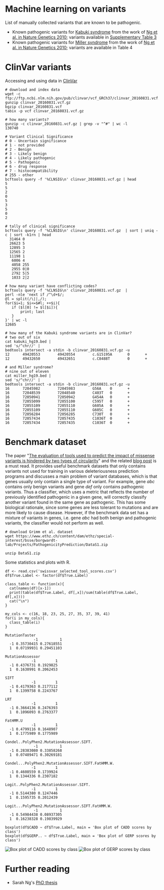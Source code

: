 Machine learning on variants
============================

List of manually collected variants that are known to be pathogenic.

* Known pathogenic variants for [Kabuki syndrome](https://en.wikipedia.org/wiki/Kabuki_syndrome) from the work of [Ng et al. in Nature Genetics 2010](http://www.ncbi.nlm.nih.gov/pubmed/20711175); variants available in [Supplementary Table 3](http://www.nature.com/ng/journal/v42/n9/extref/ng.646-S1.pdf)
* Known pathogenic variants for [Miller syndrome](https://en.wikipedia.org/wiki/Miller_syndrome) from the work of [Ng et al. in Nature Genetics 2010](http://www.ncbi.nlm.nih.gov/pubmed/19915526); variants are available in Table 4

# ClinVar variants

Accessing and using data in [ClinVar](http://www.ncbi.nlm.nih.gov/clinvar/docs/maintenance_use/#download)

~~~~{.bash}
# download and index data
wget -c ftp://ftp.ncbi.nlm.nih.gov/pub/clinvar/vcf_GRCh37/clinvar_20160831.vcf.gz
gunzip clinvar_20160831.vcf.gz
bgzip clinvar_20160831.vcf
tabix -p vcf clinvar_20160831.vcf.gz

# how many variants?
gunzip -c clinvar_20160831.vcf.gz | grep -v "^#" | wc -l
130740

# Variant Clinical Significance
# 0 - Uncertain significance
# 1 - not provided
# 2 - Benign
# 3 - Likely benign
# 4 - Likely pathogenic
# 5 - Pathogenic
# 6 - drug response
# 7 - histocompatibility
# 255 - other
bcftools query -f '%CLNSIG\n' clinvar_20160831.vcf.gz | head
5
5
2
0
5
3
5
0
2

# tally of clinical significance
bcftools query -f '%CLNSIG\n' clinvar_20160831.vcf.gz  | sort | uniq -c | sort -k1rn | head
  31464 0
  26623 5
  12895 3
  12565 2
  11198 1
   6006 4
   4058 255
   2955 0|0
   2792 5|5
   1033 2|2

# how many variant have conflicting codes?
bcftools query -f '%CLNSIG\n' clinvar_20160831.vcf.gz  |
perl -nle 'next if /^\d+$/;
@l = split(/\||,/);
for($i=1; $i<=$#l; ++$i){
   if ($l[0] != $l[$i]){
       print; last
   }
}' | wc -l
12685

# how many of the Kabuki syndrome variants are in ClinVar?
# two out of six
cat kabuki_hg19.bed |
sed 's/^chr//' |
bedtools intersect -a stdin -b clinvar_20160831.vcf.gz -u
12      49420553        49420554        c.G15195A       0       +
12      49432650        49432651        c.C8488T        0       +

# and Miller syndrome?
# nine out of eleven
cat miller_hg19.bed |
sed 's/^chr//' |
bedtools intersect -a stdin -b clinvar_20160831.vcf.gz -u
16      72045982        72045983        G56A    0       +
16      72048539        72048540        C403T   0       +
16      72050941        72050942        G454A   0       +
16      72055099        72055100        C595T   0       +
16      72055109        72055110        G605A   0       +
16      72055109        72055110        G605C   0       +
16      72056284        72056285        C730T   0       +
16      72057434        72057435        C1036T  0       +
16      72057434        72057435        C1036T  0       +
~~~~

# Benchmark dataset

The paper "[The evaluation of tools used to predict the impact of missense variants is hindered by two types of circularity](http://www.ncbi.nlm.nih.gov/pubmed/25684150)" and the related [blog post](http://cazencott.info/index.php/post/2015/03/27/Beware-of-circularity-Evaluating-SNV-deleteriousness-prediction-tools) is a must read. It provides useful benchmark datasets that only contains variants not used for training in various deleteriousness prediction programs and discusses a main problem of variant databases, which is that genes usually only contain a single type of variant. For example, gene *abc* contains only benign variants and gene *def* only contains pathogenic variants. Thus a classifier, which uses a metric that reflects the number of previously identified pathogenic in a given gene, will correctly classify another variant found in the same gene as pathogenic. This has some biological rationale, since some genes are less tolerant to mutations and are more likely to cause disease. However, if the benchmark data set has a mixture of variants in genes, i.e. gene *abc* had both benign and pathogenic variants, the classifier would not perform as well.

~~~~{.bash}
# download Grimm et al. dataset
wget https://www.ethz.ch/content/dam/ethz/special-interest/bsse/borgwardt-lab/Projects/PathogenicityPrediction/DataS1.zip

unzip DataS1.zip
~~~~

Some statistics and plots with R.

~~~~{.r}
df <- read.csv('swissvar_selected_tool_scores.csv')
df$True.Label <- factor(df$True.Label)

class_table <- function(x){
  cat(names(df)[x-1])
  print(table(df$True.Label, df[,x])/sum(table(df$True.Label, df[,x])))
  cat("\n")
}

my_cols <- c(16, 18, 23, 25, 27, 35, 37, 39, 41)
for(i in my_cols){
  class_table(i)
}

MutationTaster    
             -1          1
  -1 0.35730415 0.27618551
  1  0.07199931 0.29451103

MutationAssessor    
            -1         1
  -1 0.4376731 0.1929825
  1  0.1630991 0.2062453

SIFT    
            -1         1
  -1 0.4179363 0.2177112
  1  0.1399758 0.2243767

LRT    
            -1         1
  -1 0.3664136 0.2476393
  1  0.1096093 0.2763377

FatHMM.U    
            -1         1
  -1 0.4799116 0.1648907
  1  0.1775989 0.1775989

Condel..PolyPhen2.MutationAssessor.SIFT.    
             -1          1
  -1 0.28383080 0.33858268
  1  0.07489471 0.30269181

Condel...PolyPhen2.MutationAssessor.SIFT.FatHMM.W.    
            -1         1
  -1 0.4608559 0.1739924
  1  0.1344336 0.2307182

Logit..PolyPhen2.MutationAssessor.SIFT.    
            -1         1
  -1 0.5144380 0.1247446
  1  0.1595735 0.2012439

Logit...PolyPhen2.MutationAssessor.SIFT.FatHMM.W.    
             -1          1
  -1 0.54984438 0.08937305
  1  0.16238328 0.19839929

boxplot(df$CADD ~ df$True.Label, main = 'Box plot of CADD scores by class')
boxplot(df$GERP.. ~ df$True.Label, main = 'Box plot of GERP scores by class')
~~~~

![Box plot of CADD scores by class](image/swissvar_cadd.png)
![Box plot of GERP scores by class](image/swissvar_gerp.png)

# Further reading

* Sarah Ng's [PhD thesis](https://digital.lib.washington.edu/researchworks/bitstream/handle/1773/21834/Ng_washington_0250E_11012.pdf)

